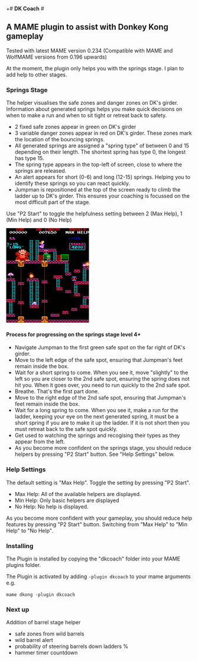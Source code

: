 +# **DK Coach** #

## A MAME plugin to assist with Donkey Kong gameplay 

Tested with latest MAME version 0.234
(Compatible with MAME and WolfMAME versions from 0.196 upwards)

At the moment,  the plugin only helps you with the springs stage.  I plan to add help to other stages.

### Springs Stage

The helper visualises the safe zones and danger zones on DK's girder.  Information about generated springs helps you make quick decisions on when to make a run and when to sit tight or retreat back to safety.

 - 2 fixed safe zones appear in green on DK's girder
 - 3 variable danger zones appear in red on DK's girder.  These zones mark the location of the bouncing springs.
 - All generated springs are assigned a "spring type" of between 0 and 15 depending on their length.  The shortest spring has type 0,  the longest has type 15.
 - The spring type appears in the top-left of screen, close to where the springs are released.
 - An alert appears for short (0-6) and long (12-15) springs.  Helping you to identify these springs so you can react quickly.
 - Jumpman is repositioned at the top of the screen ready to climb the ladder up to DK's girder.  This ensures your coaching is focussed on the most difficult part of the stage.

Use "P2 Start" to toggle the helpfulness setting between 2 (Max Help), 1 (Min Help) and 0 (No Help)


![Screenshot](https://github.com/10yard/dkcoach/blob/master/screenshot.png)


#### Process for progressing on the springs stage level 4+

 - Navigate Jumpman to the first green safe spot on the far right of DK's girder.
 - Move to the left edge of the safe spot, ensuring that Jumpman's feet remain inside the box.
 - Wait for a short spring to come.  When you see it, move "slightly" to the left so you are closer to the 2nd safe spot,  ensuring the spring does not hit you.  When it goes over, you need to run quickly to the 2nd safe spot.
 - Breathe.  That's the first part done.
 - Move to the right edge of the 2nd safe spot, ensuring that Jumpman's feet remain inside the box.
 - Wait for a long spring to come.  When you see it,  make a run for the ladder,  keeping your eye on the next generated spring, it must be a short spring if you are to make it up the ladder.  If it is not short then you must retreat back to the safe spot quickly. 
 - Get used to watching the springs and recogising their types as they appear from the left.
 - As you become more confident on the springs stage,  you should reduce helpers by pressing "P2 Start" button.  See "Help Settings" below.
 

### Help Settings

The default setting is "Max Help".  Toggle the setting by pressing "P2 Start".
  - Max Help: All of the available helpers are displayed.
  - Min Help: Only basic helpers are displayed
  - No Help: No help is displayed.

As you become more confident with your gameplay,  you should reduce help features by pressing "P2 Start" button.  Switching from "Max Help" to "Min Help" to "No Help".
   
 
### Installing
 
The Plugin is installed by copying the "dkcoach" folder into your MAME plugins folder.

The Plugin is activated by adding `-plugin dkcoach` to your mame arguments e.g.

```mame dkong -plugin dkcoach```  

### Next up

Addition of barrel stage helper
 - safe zones from wild barrels
 - wild barrel alert 
 - probability of steering barrels down ladders % 
 - hammer timer countdown
